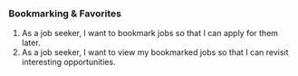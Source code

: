 ### **Bookmarking & Favorites**

1. As a job seeker, I want to bookmark jobs so that I can apply for them later.
2. As a job seeker, I want to view my bookmarked jobs so that I can revisit interesting opportunities.
